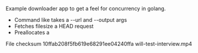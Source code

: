 Example downloader app to get a feel for concurrency in golang.

* Command like takes a --url <URL> and --output <outputfile> args
* Fetches filesize a HEAD request
* Preallocates a 

File checksum
10ffab208f5fb619e68291ee04240ffa  will-test-interview.mp4
